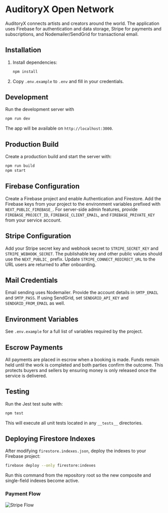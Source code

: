 # AuditoryX Open Network

AuditoryX connects artists and creators around the world. The application uses Firebase for authentication and data storage, Stripe for payments and subscriptions, and Nodemailer/SendGrid for transactional email.

## Installation

1. Install dependencies:
   ```bash
   npm install
   ```
2. Copy `.env.example` to `.env` and fill in your credentials.

## Development

Run the development server with
```bash
npm run dev
```
The app will be available on `http://localhost:3000`.

## Production Build

Create a production build and start the server with:
```bash
npm run build
npm start
```

## Firebase Configuration

Create a Firebase project and enable Authentication and Firestore. Add the Firebase keys from your project to the environment variables prefixed with `NEXT_PUBLIC_FIREBASE_`. For server-side admin features, provide `FIREBASE_PROJECT_ID`, `FIREBASE_CLIENT_EMAIL`, and `FIREBASE_PRIVATE_KEY` from your service account.

## Stripe Configuration

Add your Stripe secret key and webhook secret to `STRIPE_SECRET_KEY` and `STRIPE_WEBHOOK_SECRET`. The publishable key and other public values should use the `NEXT_PUBLIC_` prefix. Update `STRIPE_CONNECT_REDIRECT_URL` to the URL users are returned to after onboarding.

## Mail Credentials

Email sending uses Nodemailer. Provide the account details in `SMTP_EMAIL` and `SMTP_PASS`. If using SendGrid, set `SENDGRID_API_KEY` and `SENDGRID_FROM_EMAIL` as well.

## Environment Variables

See `.env.example` for a full list of variables required by the project.

## Escrow Payments

All payments are placed in escrow when a booking is made. Funds remain held until the work is completed and both parties confirm the outcome. This protects buyers and sellers by ensuring money is only released once the service is delivered.

## Testing

Run the Jest test suite with:
```bash
npm test
```

This will execute all unit tests located in any `__tests__` directories.

## Deploying Firestore Indexes

After modifying `firestore.indexes.json`, deploy the indexes to your Firebase
project:

```bash
firebase deploy --only firestore:indexes
```

Run this command from the repository root so the new composite and single-field
indexes become active.

### Payment Flow

![Stripe Flow](docs/diagrams/stripe-flow.png)

